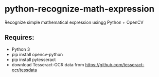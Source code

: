 # python-recognize-math-expression
Recognize simple mathematical expression usingg Python + OpenCV

## Requires:
- Python 3
- pip install opencv-python
- pip install pytesseract
- download Tesseract-OCR data from https://github.com/tesseract-ocr/tessdata
